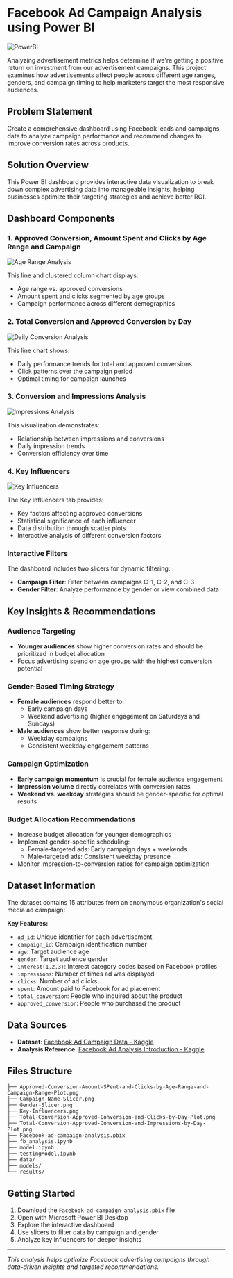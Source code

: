 # Facebook Ad Campaign Analysis using Power BI

![PowerBI](https://img.shields.io/badge/PowerBI-F2C811?style=for-the-badge&logo=Power%20BI&logoColor=white)

Analyzing advertisement metrics helps determine if we're getting a positive return on investment from our advertisement campaigns. This project examines how advertisements affect people across different age ranges, genders, and campaign timing to help marketers target the most responsive audiences.

## Problem Statement

Create a comprehensive dashboard using Facebook leads and campaigns data to analyze campaign performance and recommend changes to improve conversion rates across products.

## Solution Overview

This Power BI dashboard provides interactive data visualization to break down complex advertising data into manageable insights, helping businesses optimize their targeting strategies and achieve better ROI.

## Dashboard Components

### 1. Approved Conversion, Amount Spent and Clicks by Age Range and Campaign

![Age Range Analysis](Approved-Conversion-Amount-SPent-and-Clicks-by-Age-Range-and-Campaign-Range-Plot.png)

This line and clustered column chart displays:
- Age range vs. approved conversions
- Amount spent and clicks segmented by age groups
- Campaign performance across different demographics

### 2. Total Conversion and Approved Conversion by Day

![Daily Conversion Analysis](Total-Conversion-Approved-Conversion-and-Clicks-by-Day-Plot.png)

This line chart shows:
- Daily performance trends for total and approved conversions
- Click patterns over the campaign period
- Optimal timing for campaign launches

### 3. Conversion and Impressions Analysis

![Impressions Analysis](Total-Conversion-Approved-Conversion-and-Impressions-by-Day-Plot.png)

This visualization demonstrates:
- Relationship between impressions and conversions
- Daily impression trends
- Conversion efficiency over time

### 4. Key Influencers

![Key Influencers](Key-Influencers.png)

The Key Influencers tab provides:
- Key factors affecting approved conversions
- Statistical significance of each influencer
- Data distribution through scatter plots
- Interactive analysis of different conversion factors

### Interactive Filters

The dashboard includes two slicers for dynamic filtering:
- **Campaign Filter**: Filter between campaigns C-1, C-2, and C-3
- **Gender Filter**: Analyze performance by gender or view combined data

## Key Insights & Recommendations

### Audience Targeting
- **Younger audiences** show higher conversion rates and should be prioritized in budget allocation
- Focus advertising spend on age groups with the highest conversion potential

### Gender-Based Timing Strategy
- **Female audiences** respond better to:
  - Early campaign days
  - Weekend advertising (higher engagement on Saturdays and Sundays)
- **Male audiences** show better response during:
  - Weekday campaigns
  - Consistent weekday engagement patterns

### Campaign Optimization
- **Early campaign momentum** is crucial for female audience engagement
- **Impression volume** directly correlates with conversion rates
- **Weekend vs. weekday** strategies should be gender-specific for optimal results

### Budget Allocation Recommendations
- Increase budget allocation for younger demographics
- Implement gender-specific scheduling:
  - Female-targeted ads: Early campaign days + weekends
  - Male-targeted ads: Consistent weekday presence
- Monitor impression-to-conversion ratios for campaign optimization

## Dataset Information

The dataset contains 15 attributes from an anonymous organization's social media ad campaign:

**Key Features:**
- `ad_id`: Unique identifier for each advertisement
- `campaign_id`: Campaign identification number
- `age`: Target audience age
- `gender`: Target audience gender
- `interest(1,2,3)`: Interest category codes based on Facebook profiles
- `impressions`: Number of times ad was displayed
- `clicks`: Number of ad clicks
- `spent`: Amount paid to Facebook for ad placement
- `total_conversion`: People who inquired about the product
- `approved_conversion`: People who purchased the product


## Data Sources

- **Dataset**: [Facebook Ad Campaign Data - Kaggle](https://www.kaggle.com/madislemsalu/facebook-ad-campaign)
- **Analysis Reference**: [Facebook Ad Analysis Introduction - Kaggle](https://www.kaggle.com/chrisbow/an-introduction-to-facebook-ad-analysis-using-r/data)

## Files Structure

```
├── Approved-Conversion-Amount-SPent-and-Clicks-by-Age-Range-and-Campaign-Range-Plot.png
├── Campaign-Name-Slicer.png
├── Gender-Slicer.png
├── Key-Influencers.png
├── Total-Conversion-Approved-Conversion-and-Clicks-by-Day-Plot.png
├── Total-Conversion-Approved-Conversion-and-Impressions-by-Day-Plot.png
├── Facebook-ad-campaign-analysis.pbix
├── fb_analysis.ipynb
├── model.ipynb
├── testingModel.ipynb
├── data/
├── models/
└── results/
```

## Getting Started

1. Download the `Facebook-ad-campaign-analysis.pbix` file
2. Open with Microsoft Power BI Desktop
3. Explore the interactive dashboard
4. Use slicers to filter data by campaign and gender
5. Analyze key influencers for deeper insights

---

*This analysis helps optimize Facebook advertising campaigns through data-driven insights and targeted recommendations.*
